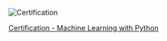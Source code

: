 ![Certification](/Users/bayusedana/Documents/GitHub/freeCodeCamp-Machine-Learning/FCCML.png)


[Certification - Machine Learning with Python](https://www.freecodecamp.org/certification/bayusedana26/machine-learning-with-python-v7)